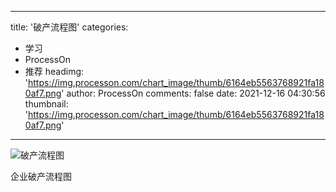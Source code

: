 
---
title: '破产流程图'
categories: 
 - 学习
 - ProcessOn
 - 推荐
headimg: 'https://img.processon.com/chart_image/thumb/6164eb5563768921fa180af7.png'
author: ProcessOn
comments: false
date: 2021-12-16 04:30:56
thumbnail: 'https://img.processon.com/chart_image/thumb/6164eb5563768921fa180af7.png'
---

<div>   
<img class="thumb" alt="破产流程图" src="https://img.processon.com/chart_image/thumb/6164eb5563768921fa180af7.png" referrerpolicy="no-referrer">
<p>企业破产流程图</p>  
</div>
            